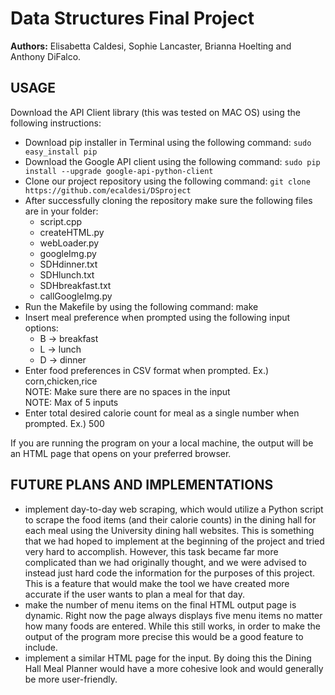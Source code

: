 # Data Structures Final Project
**Authors:** Elisabetta Caldesi, Sophie Lancaster, Brianna Hoelting and Anthony DiFalco.

USAGE
----------

Download the API Client library (this was tested on MAC OS) using the following instructions:
- Download pip installer in Terminal using the following command: `sudo easy_install pip`
- Download the Google API client using the following command: `sudo pip install --upgrade google-api-python-client`
- Clone our project repository using the following command: `git clone https://github.com/ecaldesi/DSproject` 
- After successfully cloning the repository make sure the following files are in your folder:
  - script.cpp
  - createHTML.py
  - webLoader.py
  - googleImg.py
  - SDHdinner.txt
  - SDHlunch.txt
  - SDHbreakfast.txt
  - callGoogleImg.py
- Run the Makefile by using the following command: make
- Insert meal preference when prompted using the following input options:
  - B → breakfast
  - L → lunch
  - D → dinner
- Enter food preferences in CSV format when prompted. Ex.) corn,chicken,rice <br />
  NOTE: Make sure there are no spaces in the input <br />
  NOTE: Max of 5 inputs
- Enter total desired calorie count for meal as a single number when prompted. Ex.) 500

If you are running the program on your a local machine, the output will be an HTML page that opens on your preferred browser.<br />

FUTURE PLANS AND IMPLEMENTATIONS
--------------------------------
- implement day-to-day web scraping, which would utilize a Python script to scrape the food items (and their calorie counts) in the dining hall for each meal using the University dining hall websites. This is something that we had hoped to implement at the beginning of the project and tried very hard to accomplish. However, this task became far more complicated than we had originally thought, and we were advised to instead just hard code the information for the purposes of this project. This is a feature that would make the tool we have created more accurate if the user wants to plan a meal for that day. 
- make the number of menu items on the final HTML output page is dynamic. Right now the page always displays five menu items no matter how many foods are entered. While this still works, in order to make the output of the program more precise this would be a good feature to include.
- implement a similar HTML page for the input. By doing this the Dining Hall Meal Planner would have a more cohesive look and would generally be more user-friendly.

